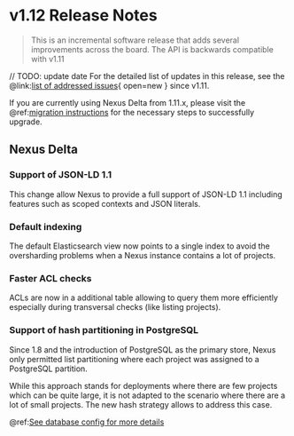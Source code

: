# v1.12 Release Notes

> This is an incremental software release that adds several improvements across the board.
> The API is backwards compatible with v1.11
>

// TODO: update date
For the detailed list of updates in this release, see the @link:[list of addressed issues](https://github.com/BlueBrain/nexus/issues?&q=is%3Aissue+is%3Aclosed+created%3A2024-12-10..2025-02-28+){ open=new } since v1.11.

If you are currently using Nexus Delta from 1.11.x, please
visit the @ref:[migration instructions](v1.11-to-v1.12-migration.md) for the necessary steps to successfully upgrade.


## Nexus Delta

### Support of JSON-LD 1.1

This change allow Nexus to provide a full support of JSON-LD 1.1 including features such as scoped contexts and JSON literals.

### Default indexing

The default Elasticsearch view now points to a single index to avoid the oversharding problems when a Nexus instance contains a lot of projects.

### Faster ACL checks

ACLs are now in a additional table allowing to query them more efficiently especially during transversal checks (like listing projects).

### Support of hash partitioning in PostgreSQL

Since 1.8 and the introduction of PostgreSQL as the primary store, Nexus only permitted list partitioning where each project was assigned
to a PostgreSQL partition.

While this approach stands for deployments where there are few projects which can be quite large, it is not adapted to the scenario where there are
a lot of small projects. The new hash strategy allows to address this case.

@ref:[See database config for more details](../running-nexus/configuration/index.md#postgres-configuration)
